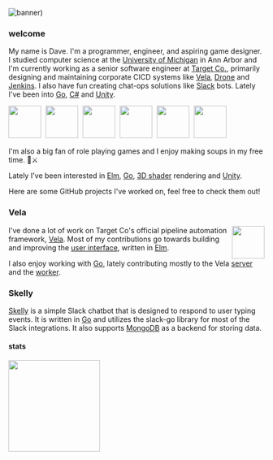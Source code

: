 ![banner)](https://user-images.githubusercontent.com/48764154/149204225-1ece29b6-0833-42bb-a857-d6f1f1fdf872.gif)

### welcome

My name is Dave. I'm a programmer, engineer, and aspiring game designer. I studied computer science at the [University of Michigan](https://cse.engin.umich.edu/) in Ann Arbor and I'm currently working as a senior software engineer at [Target Co.](https://corporate.target.com/careers), primarily designing and maintaining corporate CICD systems like [Vela](https://go-vela.github.io/docs/), [Drone](https://www.drone.io/enterprise/opensource/) and [Jenkins](https://www.jenkins.io/). I also have fun creating chat-ops solutions like [Slack](https://api.slack.com/) bots. Lately I've been into [Go](https://go.dev/), [C#](https://learn.microsoft.com/en-us/dotnet/csharp/) and [Unity](https://unity.com/).
<br/>

<img style="margin-right: 5px;" height="64" src="https://avatars.githubusercontent.com/u/55509865?s=200&v=4"/>   <img style="margin-right: 5px;" height="64" src="https://upload.wikimedia.org/wikipedia/commons/thumb/e/e9/Jenkins_logo.svg/1200px-Jenkins_logo.svg.png"/>   <img height="64" style="margin-right: 5px;" src="https://seeklogo.com/images/D/drone-logo-9D3EF64845-seeklogo.com.png"/>   <img style="margin-right: 5px;" height="64" src="https://a.slack-edge.com/80588/marketing/img/meta/slack_hash_256.png"/>   <img style="margin-right: 5px;" height="64" src="https://cdn.freebiesupply.com/logos/large/2x/elm-logo-png-transparent.png"/>   <img style="margin-right: 5px;" height="64" src="https://assets.stickpng.com/thumbs/62e131df7fe3599fdd46ecb3.png"/>

I'm also a big fan of role playing games and I enjoy making soups in my free time. 🥣⚔️

Lately I've been interested in [Elm](https://elm-lang.org/), [Go](https://go.dev/), [3D shader](https://en.wikipedia.org/wiki/Shader) rendering and [Unity](https://unity.com/).

Here are some GitHub projects I've worked on, feel free to check them out!
### Vela 
<img width="64" align="right" src="https://avatars.githubusercontent.com/u/55509865?s=200&v=4"/>

I've done a lot of work on Target Co's official pipeline automation framework, [Vela](https://github.com/go-vela).
Most of my contributions go towards building and improving the [user interface](https://github.com/go-vela/ui), written in [Elm](https://elm-lang.org/).

I also enjoy working with [Go](https://go.dev/), lately contributing mostly to the Vela [server](https://github.com/go-vela/server/graphs/contributors) and the [worker](https://github.com/go-vela/worker/graphs/contributors).  

### Skelly
[Skelly](https://github.com/plyr4/skelly) is a simple Slack chatbot that is designed to respond to user typing events. It is written in [Go](https://go.dev/) and utilizes the slack-go library for most of the Slack integrations. It also supports [MongoDB](https://www.mongodb.com/) as a backend for storing data.


#### stats
<img height="180em" src="https://github-readme-stats.vercel.app/api?username=plyr4&theme=gruvbox&hide=stars&show_icons=true&hide_border=true&count_private=true&include_all_commits=true" />
